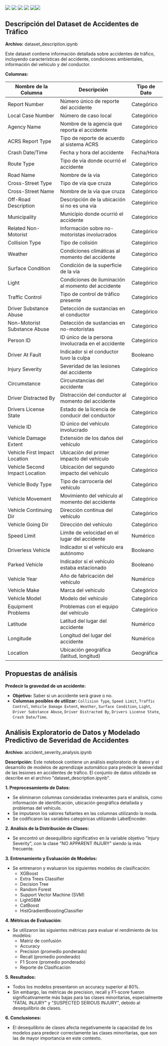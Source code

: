 <img src="https://img.shields.io/badge/Python-FFD43B?style=for-the-badge&logo=python&logoColor=blue"/> <img src="https://img.shields.io/badge/Jupyter-F37626.svg?&style=for-the-badge&logo=Jupyter&logoColor=white"/> <img src="https://img.shields.io/badge/conda-342B029.svg?&style=for-the-badge&logo=anaconda&logoColor=white"/> <img src="https://img.shields.io/badge/Pandas-2C2D72?style=for-the-badge&logo=pandas&logoColor=white"/> <img src="https://img.shields.io/badge/Numpy-777BB4?style=for-the-badge&logo=numpy&logoColor=white"/><img src="https://img.shields.io/badge/scikit_learn-F7931E?style=for-the-badge&logo=scikit-learn&logoColor=white"/>

## Descripción del Dataset de Accidentes de Tráfico

**Archivo:** dataset_description.ipynb

Este dataset contiene información detallada sobre accidentes de tráfico, incluyendo características del accidente, condiciones ambientales, información del vehículo y del conductor. 

**Columnas:**

| Nombre de la Columna         | Descripción                                           | Tipo de Dato  |
|------------------------------|----------------------------------------------------|--------------|
| Report Number              | Número único de reporte del accidente              | Categórico   |
| Local Case Number          | Número de caso local                                | Categórico   |
| Agency Name                | Nombre de la agencia que reporta el accidente       | Categórico   |
| ACRS Report Type           | Tipo de reporte de acuerdo al sistema ACRS        | Categórico   |
| Crash Date/Time            | Fecha y hora del accidente                          | Fecha/Hora   |
| Route Type                 | Tipo de vía donde ocurrió el accidente              | Categórico   |
| Road Name                  | Nombre de la vía                                    | Categórico   |
| Cross-Street Type          | Tipo de vía que cruza                              | Categórico   |
| Cross-Street Name           | Nombre de la vía que cruza                          | Categórico   |
| Off-Road Description       | Descripción de la ubicación si no es una vía     | Categórico   |
| Municipality               | Municipio donde ocurrió el accidente                | Categórico   |
| Related Non-Motorist       | Información sobre no-motoristas involucrados       | Categórico   |
| Collision Type             | Tipo de colisión                                    | Categórico   |
| Weather                    | Condiciones climáticas al momento del accidente      | Categórico   |
| Surface Condition          | Condición de la superficie de la vía                | Categórico   |
| Light                      | Condiciones de iluminación al momento del accidente  | Categórico   |
| Traffic Control            | Tipo de control de tráfico presente               | Categórico   |
| Driver Substance Abuse     | Detección de sustancias en el conductor           | Categórico   |
| Non-Motorist Substance Abuse | Detección de sustancias en no-motoristas          | Categórico   |
| Person ID                  | ID único de la persona involucrada en el accidente | Categórico   |
| Driver At Fault            | Indicador si el conductor tuvo la culpa            | Booleano     |
| Injury Severity            | Severidad de las lesiones del accidente            | Categórico   |
| Circumstance               | Circunstancias del accidente                       | Categórico   |
| Driver Distracted By       | Distracción del conductor al momento del accidente | Categórico   |
| Drivers License State      | Estado de la licencia de conducir del conductor   | Categórico   |
| Vehicle ID                 | ID único del vehículo involucrado                  | Categórico   |
| Vehicle Damage Extent      | Extensión de los daños del vehículo                 | Categórico   |
| Vehicle First Impact Location | Ubicación del primer impacto del vehículo      | Categórico   |
| Vehicle Second Impact Location | Ubicación del segundo impacto del vehículo     | Categórico   |
| Vehicle Body Type          | Tipo de carrocería del vehículo                    | Categórico   |
| Vehicle Movement           | Movimiento del vehículo al momento del accidente    | Categórico   |
| Vehicle Continuing Dir     | Dirección continua del vehículo                    | Categórico   |
| Vehicle Going Dir          | Dirección del vehículo                             | Categórico   |
| Speed Limit                | Límite de velocidad en el lugar del accidente      | Numérico    |
| Driverless Vehicle         | Indicador si el vehículo era autónomo              | Booleano     |
| Parked Vehicle             | Indicador si el vehículo estaba estacionado         | Booleano     |
| Vehicle Year               | Año de fabricación del vehículo                   | Numérico    |
| Vehicle Make               | Marca del vehículo                                | Categórico   |
| Vehicle Model              | Modelo del vehículo                               | Categórico   |
| Equipment Problems         | Problemas con el equipo del vehículo               | Categórico   |
| Latitude                   | Latitud del lugar del accidente                   | Numérico    |
| Longitude                  | Longitud del lugar del accidente                  | Numérico    |
| Location                   | Ubicación geográfica (latitud, longitud)        | Geográfica  |

## Propuestas de análisis

**Predecir la gravedad de un accidente:**

* **Objetivo:** Saber si un accidente será grave o no.
* **Columnas posibles de utilizar:** `Collision Type`, `Speed Limit`, `Traffic Control`, `Vehicle Damage Extent`, `Weather`, `Surface Condition`, `Light`, `Driver Substance Abuse`, `Driver Distracted By`, `Drivers License State`, `Crash Date/Time`.

## Análisis Exploratorio de Datos y Modelado Predictivo de Severidad de Accidentes

**Archivo:** accident_severity_analysis.ipynb

**Descripción:** Este notebook contiene un análisis exploratorio de datos y el desarrollo de modelos de aprendizaje automático para predecir la severidad de las lesiones en accidentes de tráfico. El conjunto de datos utilizado se describe en el archivo "dataset_description.ipynb". 

**1. Preprocesamiento de Datos:**

- Se eliminaron columnas consideradas irrelevantes para el análisis, como información de identificación, ubicación geográfica detallada y problemas del vehículo. 
- Se imputaron los valores faltantes en las columnas utilizando la moda.
- Se codificaron las variables categóricas utilizando LabelEncoder.

**2. Análisis de la Distribución de Clases:**

- Se encontró un desequilibrio significativo en la variable objetivo "Injury Severity", con la clase "NO APPARENT INJURY" siendo la más frecuente.

**3. Entrenamiento y Evaluación de Modelos:**

- Se entrenaron y evaluaron los siguientes modelos de clasificación:
    - XGBoost
    - Extra Trees Classifier
    - Decision Tree
    - Random Forest
    - Support Vector Machine (SVM)
    - LightGBM
    - CatBoost
    - HistGradientBoostingClassifier

**4. Métricas de Evaluación:**

- Se utilizaron las siguientes métricas para evaluar el rendimiento de los modelos:
    - Matriz de confusión
    - Accuracy
    - Precision (promedio ponderado)
    - Recall (promedio ponderado)
    - F1 Score (promedio ponderado)
    - Reporte de Clasificación 

**5. Resultados:**

- Todos los modelos presentaron un accuracy superior al 80%. 
- Sin embargo, las métricas de precision, recall y F1-score fueron significativamente más bajas para las clases minoritarias, especialmente "FATAL INJURY" y "SUSPECTED SERIOUS INJURY", debido al desequilibrio de clases.

**6. Conclusiones:**

- El desequilibrio de clases afecta negativamente la capacidad de los modelos para predecir correctamente las clases minoritarias, que son las de mayor importancia en este contexto.